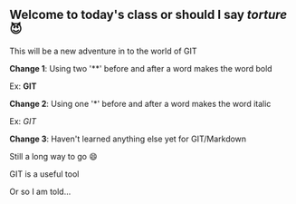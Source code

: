 ## Welcome to today's **class** or should I say *torture* :smiling_imp:

This will be a new adventure in to the world of GIT


**Change 1**: Using two '**' before and after a word makes the word bold

Ex: **GIT**

**Change 2**: Using one '*' before and after a word makes the word italic

Ex: *GIT*


**Change 3**: Haven't learned anything else yet for GIT/Markdown

Still a long way to go :smile:


GIT is a useful tool

Or so I am told...
